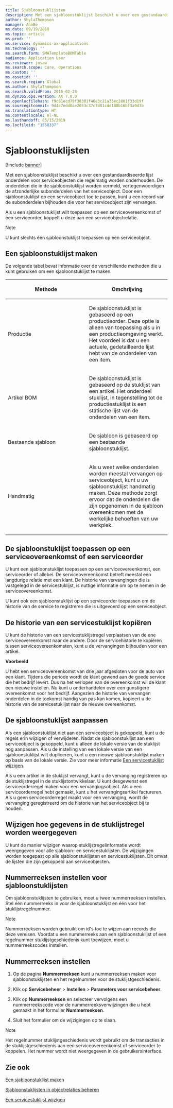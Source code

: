 ```yaml
---
title: Sjabloonstuklijsten
description: Met een sjabloonstuklijst beschikt u over een gestandaardiseerde lijst onderdelen voor serviceobjecten die regelmatig worden onderhouden.
author: ShylaThompson
manager: AnnBe
ms.date: 09/19/2018
ms.topic: article
ms.prod: ''
ms.service: dynamics-ax-applications
ms.technology: ''
ms.search.form: SMATemplateBOMTable
audience: Application User
ms.reviewer: josaw
ms.search.scope: Core, Operations
ms.custom: ''
ms.assetid: ''
ms.search.region: Global
ms.author: ShylaThompson
ms.search.validFrom: 2016-02-28
ms.dyn365.ops.version: AX 7.0.0
ms.openlocfilehash: f9c61ecd79f38301f46e3c21a33ec2801f33d19f
ms.sourcegitcommit: 9d4c7edd0ae2053c37c7d81cdd180b16bf3a9d3b
ms.translationtype: HT
ms.contentlocale: nl-NL
ms.lasthandoff: 05/15/2019
ms.locfileid: "1558337"
---
```

# <a name="template-boms"></a>Sjabloonstuklijsten    

[!include [banner](../includes/banner.md)]


Met een sjabloonstuklijst beschikt u over een gestandaardiseerde lijst onderdelen voor serviceobjecten die regelmatig worden onderhouden. De onderdelen die in de sjabloonstuklijst worden vermeld, vertegenwoordigen de afzonderlijke subonderdelen van het serviceobject. Door een sjabloonstuklijst op een serviceobject toe te passen, kunt u een record van de subonderdelen bijhouden die voor het serviceobject zijn vervangen.

Als u een sjabloonstuklijst wilt toepassen op een serviceovereenkomst of een serviceorder, koppelt u deze aan een serviceobjectrelatie.


> [!NOTE]
> <P>U kunt slechts één sjabloonstuklijst toepassen op een serviceobject.</P>

## <a name="create-a-template-bom"></a>Een sjabloonstuklijst maken

De volgende tabel bevat informatie over de verschillende methoden die u kunt gebruiken om een sjabloonstuklijst te maken.

<table>
<colgroup>
<col style="width: 50%" />
<col style="width: 50%" />
</colgroup>
<thead>
<tr class="header">
<th><p>Methode</p></th>
<th><p>Omchrijving</p></th>
</tr>
</thead>
<tbody>
<tr class="odd">
<td><p>Productie</p></td>
<td><p>De sjabloonstuklijst is gebaseerd op een productieorder. Deze optie is alleen van toepassing als u in een productieomgeving werkt. Het voordeel is dat u een actuele, gedetailleerde lijst hebt van de onderdelen van een item.</p></td>
</tr>
<tr class="even">
<td><p>Artikel BOM</p></td>
<td><p>De sjabloonstuklijst is gebaseerd op de stuklijst van een artikel. Het onderdeel stuklijst, in tegenstelling tot de productiestuklijst is een statische lijst van de onderdelen van een item.</p></td>
</tr>
<tr class="odd">
<td><p>Bestaande sjabloon</p></td>
<td><p>De sjabloon is gebaseerd op een bestaande sjabloonstuklijst.</p></td>
</tr>
<tr class="even">
<td><p>Handmatig</p></td>
<td><p>Als u weet welke onderdelen worden meestal vervangen op serviceobject, kunt u uw sjabloonstuklijst handmatig maken. Deze methode zorgt ervoor dat de onderdelen die zijn opgenomen in de sjabloon overeenkomen met de werkelijke behoeften van uw werkplek.</p></td>
</tr>
</tbody>
</table>


## <a name="apply-the-template-bom-to-a-service-agreement-or-service-order"></a>De sjabloonstuklijst toepassen op een serviceovereenkomst of een serviceorder

U kunt een sjabloonstuklijst toepassen op een serviceovereenkomst, een serviceorder of allebei. De serviceovereenkomst betreft meestal een langdurige relatie met een klant. De historie van vervangingen die is vastgelegd in de servicestuklijst, is nuttige informatie om op te nemen in de serviceovereenkomst.

U kunt ook een sjabloonstuklijst op een serviceorder toepassen om de historie van de service te registreren die is uitgevoerd op een serviceobject.

## <a name="copy-the-history-of-a-service-bom"></a>De historie van een servicestuklijst kopiëren

U kunt de historie van een servicestuklijstregel verplaatsen van de ene serviceovereenkomst naar de andere. Door de servicehistorie te kopiëren tussen serviceovereenkomsten, kunt u de vervangingen bijhouden voor een artikel.

**Voorbeeld**

U hebt een serviceovereenkomst van drie jaar afgesloten voor de auto van een klant. Tijdens die periode wordt de klant gewend aan de goede service die het bedrijf levert. Dus na het verlopen van de overeenkomst wil de klant een nieuwe instellen. Nu kunt u onderhandelen over een gunstigere overeenkomst voor het bedrijf. Aangezien de historie van vervangen onderdelen in de toekomst handig van pas kan komen, kopieert u de historie van de servicestuklijst naar de nieuwe overeenkomst.

## <a name="modify-the-template-bom"></a>De sjabloonstuklijst aanpassen

Als een sjabloonstuklijst niet aan een serviceobject is gekoppeld, kunt u de regels erin wijzigen of verwijderen. Nadat de sjabloonstuklijst aan een serviceobject is gekoppeld, kunt u alleen de lokale versie van de stuklijst nog aanpassen. Als u de instelling van een lokale versie van een sjabloonstuklijst wilt dupliceren, kunt u een nieuwe sjabloonstuklijst maken op basis van de lokale versie. Zie voor meer informatie [Een servicestuklijst wijzigen](modify-service-bom.md).

Als u een artikel in de stuklijst vervangt, kunt u de vervanging registreren op de stuklijstregel in de stuklijstontwikkelaar. U kunt desgewenst een serviceorderregel maken voor een vervangingsobject. Als u een serviceorderregel hebt gemaakt, kunt u het vervangingsartikel factureren. Als u geen serviceorderregel maakt voor een vervanging, wordt de vervanging geregistreerd om de historie van het serviceobject bij te houden.

## <a name="change-how-information-on-the-bom-line-is-displayed"></a>Wijzigen hoe gegevens in de stuklijstregel worden weergegeven

U kunt de manier wijzigen waarop stuklijstregelinformatie wordt weergegeven voor alle sjabloon- en servicestuklijsten. De wijzigingen worden toegepast op alle sjabloonstuklijsten en servicestuklijsten. Dit omvat de lijsten die zijn gekoppeld aan serviceobjecten.

## <a name="set-up-number-sequences-for-template-boms"></a>Nummerreeksen instellen voor sjabloonstuklijsten

Om sjabloonstuklijsten te gebruiken, moet u twee nummerreeksen instellen. Stel één nummerreeks in voor de sjabloonstuklijst en één voor het stuklijstregelnummer.


> [!NOTE]
> <P>Nummerreeksen worden gebruikt om id's toe te wijzen aan records die deze vereisen. Voordat u een nummerreeks aan een sjabloonstuklijst of een regelnummer stuklijstgeschiedenis kunt toewijzen, moet u nummerreekscodes instellen.</P>


## <a name="set-up-number-sequences"></a>Nummerreeksen instellen

1.  Op de pagina **Nummerreeksen** kunt u nummerreeksen maken voor sjabloonstuklijsten en het regelnummer voor de stuklijstgeschiedenis. 

2.  Klik op **Servicebeheer** \> **Instellen** \> **Parameters voor servicebeheer**.

3.  Klik op **Nummerreeksen** en selecteer vervolgens een nummerreekscode voor de nummerreeksverwijzingen die u hebt gemaakt in het formulier **Nummerreeksen**.

4.  Sluit het formulier om de wijzigingen op te slaan.


> [!NOTE]
> <P>Het regelnummer stuklijstgeschiedenis wordt gebruikt om de transacties in de stuklijstgeschiedenis aan een serviceovereenkomst of serviceorder te koppelen. Het nummer wordt niet weergegeven in de gebruikersinterface.</P>



## <a name="see-also"></a>Zie ook

[Een sjabloonstuklijst maken](create-template-bom.md)

[Sjabloonstuklijsten in objectrelaties beheren](manage-template-boms-on-object-relations.md)

[Een servicestuklijst wijzigen](modify-service-bom.md)

 


